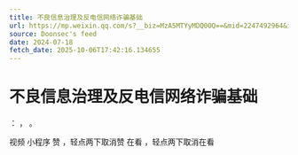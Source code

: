 ```yaml
---
title: 不良信息治理及反电信网络诈骗基础
url: https://mp.weixin.qq.com/s?__biz=MzA5MTYyMDQ0OQ==&mid=2247492964&idx=1&sn=303e284fc332d1322afc53dec886d752
source: Doonsec's feed
date: 2024-07-18
fetch_date: 2025-10-06T17:42:16.134655
---
```


# 不良信息治理及反电信网络诈骗基础

：
，
。

视频
小程序
赞
，轻点两下取消赞
在看
，轻点两下取消在看